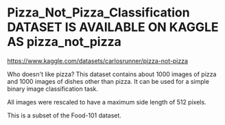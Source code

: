 # Pizza_Not_Pizza_Classification DATASET IS AVAILABLE ON KAGGLE AS pizza_not_pizza
https://www.kaggle.com/datasets/carlosrunner/pizza-not-pizza

Who doesn't like pizza? This dataset contains about 1000 images of pizza and 1000 images of dishes other than pizza. It can be used for a simple binary image classification task.

All images were rescaled to have a maximum side length of 512 pixels.

This is a subset of the Food-101 dataset.
